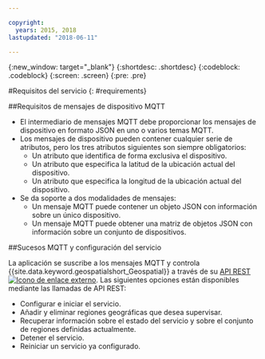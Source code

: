 ```yaml
---

copyright:
  years: 2015, 2018
lastupdated: "2018-06-11"

---
```


<!-- Attribute definitions -->
{:new_window: target="_blank"}
{:shortdesc: .shortdesc}
{:codeblock: .codeblock}
{:screen: .screen}
{:pre: .pre}

#Requisitos del servicio
{: #requirements}


##Requisitos de mensajes de dispositivo MQTT

* El intermediario de mensajes MQTT debe proporcionar los mensajes de dispositivo en formato JSON en uno o varios temas MQTT.
* Los mensajes de dispositivo pueden contener cualquier serie de atributos, pero los tres atributos siguientes son siempre obligatorios:
	* Un atributo que identifica de forma exclusiva el dispositivo.
	* Un atributo que especifica la latitud de la ubicación actual del dispositivo.
	* Un atributo que especifica la longitud de la ubicación actual del dispositivo.
* Se da soporte a dos modalidades de mensajes:
	* Un mensaje MQTT puede contener un objeto JSON con información sobre un único dispositivo.
	* Un mensaje MQTT puede obtener una matriz de objetos JSON con información sobre un conjunto de dispositivos.

##Sucesos MQTT y configuración del servicio

La aplicación se suscribe a los mensajes MQTT y controla {{site.data.keyword.geospatialshort_Geospatial}} a través de su [API REST ![Icono de enlace externo](../../icons/launch-glyph.svg "Icono de enlace externo")](https://console.ng.bluemix.net/apidocs/246). Las siguientes opciones están disponibles mediante las llamadas de API REST:

* Configurar e iniciar el servicio.
* Añadir y eliminar regiones geográficas que desea supervisar.
* Recuperar información sobre el estado del servicio y sobre el conjunto de regiones definidas actualmente.
* Detener el servicio.
* Reiniciar un servicio ya configurado.
